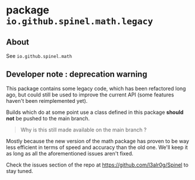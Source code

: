 # package `io.github.spinel.math.legacy`

## About

See `io.github.spinel.math`

## Developer note : deprecation warning

This package contains some legacy code, which has been refactored long ago, but could still be used to improve the current API (some features haven't been reimplemented yet).

Builds which do at some point use a class defined in this package **should not** be pushed to the main branch.

> Why is this still made available on the main branch ?

Mostly because the new version of the math package has proven to be way less efficient in terms of speed and accuracy than the old one. We'll keep it as long as all the aforementioned issues aren't fixed.

Check the issues section of the repo at https://github.com/l3alr0g/Spinel to stay tuned.
